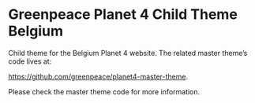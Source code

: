 # Greenpeace Planet 4 Child Theme Belgium

Child theme for the Belgium Planet 4 website.
The related master theme’s code lives at: 

https://github.com/greenpeace/planet4-master-theme.

Please check the master theme code for more information. 
